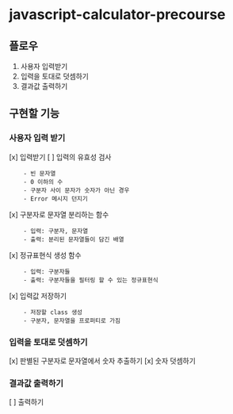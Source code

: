 # javascript-calculator-precourse

## 플로우

1. 사용자 입력받기
2. 입력을 토대로 덧셈하기
3. 결과값 출력하기

## 구현할 기능

### 사용자 입력 받기

[x]  입력받기
[ ]  입력의 유효성 검사

        - 빈 문자열
        - 0 이하의 수
        - 구분자 사이 문자가 숫자가 아닌 경우
        - Error 메시지 던지기
[x] 구분자로 문자열 분리하는 함수

        - 입력: 구분자, 문자열
        - 출력: 분리된 문자열들이 담긴 배열
[x] 정규표현식 생성 함수

        - 입력: 구분자들
        - 출력: 구분자들을 필터링 할 수 있는 정규표현식
[x]  입력값 저장하기

        - 저장할 class 생성
        - 구분자, 문자열을 프로퍼티로 가짐

### 입력을 토대로 덧셈하기

[x] 판별된 구분자로 문자열에서 숫자 추출하기
[x] 숫자 덧셈하기

### 결과값 출력하기

[ ] 출력하기
